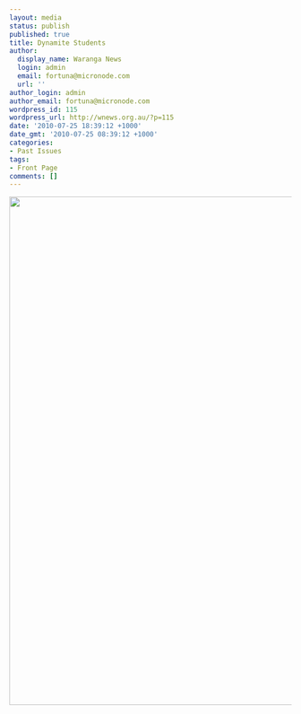 ```yaml
---
layout: media
status: publish
published: true
title: Dynamite Students
author:
  display_name: Waranga News
  login: admin
  email: fortuna@micronode.com
  url: ''
author_login: admin
author_email: fortuna@micronode.com
wordpress_id: 115
wordpress_url: http://wnews.org.au/?p=115
date: '2010-07-25 18:39:12 +1000'
date_gmt: '2010-07-25 08:39:12 +1000'
categories:
- Past Issues
tags:
- Front Page
comments: []
---
```


<a href="{{ site.url }}/images/2010/07/10-June-2010.jpg"><img class="alignnone size-full wp-image-112" title="10 June 2010" src="{{ site.url }}/images/2010/07/10-June-2010.jpg" alt="" width="624" height="907" /></a>
